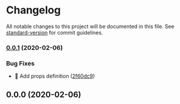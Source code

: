 # Changelog

All notable changes to this project will be documented in this file. See [standard-version](https://github.com/conventional-changelog/standard-version) for commit guidelines.

### [0.0.1](https://github.com/cemderin/react-collapsable-menu/compare/v0.0.0...v0.0.1) (2020-02-06)


### Bug Fixes

* 🐛 Add props definition ([2f60dc9](https://github.com/cemderin/react-collapsable-menu/commit/2f60dc9b11b50a653cb1b89f9c2b84c7c9fa27c9))

## 0.0.0 (2020-02-06)
